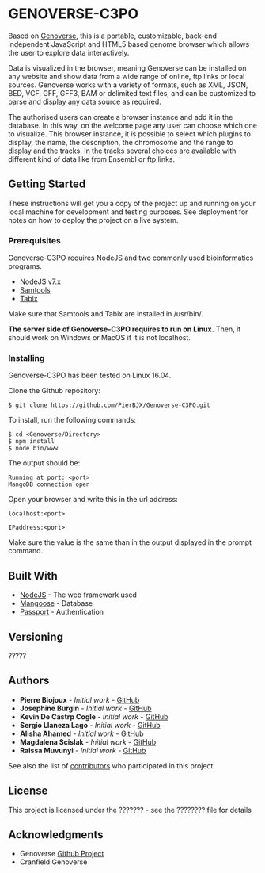 # GENOVERSE-C3PO

Based on [Genoverse](https://github.com/wtsi-web/Genoverse), this is a portable, customizable, back-end independent JavaScript and HTML5 based genome browser which allows the user to explore data interactively.

Data is visualized in the browser, meaning Genoverse can be installed on any website and show data from a wide range of online, ftp links or local sources.
Genoverse works with a variety of formats, such as XML, JSON, BED, VCF, GFF, GFF3, BAM or delimited text files, and can be customized to parse and display any data source as required.

The authorised users can create a browser instance and add it in the database. In this way, on the welcome page any user can choose which one to visualize.
This browser instance, it is possible to select which plugins to display, the name, the description, the chromosome and the range to display and the tracks. In the tracks several choices are available with different kind of data like from Ensembl or ftp links.

## Getting Started

These instructions will get you a copy of the project up and running on your local machine for development and testing purposes. See deployment for notes on how to deploy the project on a live system.

### Prerequisites

Genoverse-C3PO requires NodeJS  and two commonly used bioinformatics programs.
 - [NodeJS](https://nodejs.org/en/download/) v7.x
 - [Samtools](http://www.htslib.org/download/)
 - [Tabix]()
 
 Make sure that Samtools and Tabix are installed in /usr/bin/.

**The server side of Genoverse-C3PO requires to run on Linux.**
Then, it should work on Windows or MacOS if it is not localhost.

### Installing

Genoverse-C3PO has been tested on Linux 16.04.

Clone the Github repository:
```
$ git clone https://github.com/PierBJX/Genoverse-C3PO.git
```

To install, run the following commands:
```
$ cd <Genoverse/Directory>
$ npm install
$ node bin/www
```

The output should be:
```
Running at port: <port>
MangoDB connection open
```

Open your browser and write this in the url address:
```
localhost:<port>
```
```
IPaddress:<port>
```
Make sure the <port> value is the same than in the output displayed in the prompt command.
  
## Built With

* [NodeJS](https://nodejs.org/docs/latest-v7.x/api/) - The web framework used
* [Mangoose](http://mongoosejs.com/docs/api.html) - Database
* [Passport](http://www.passportjs.org/docs/) - Authentication


## Versioning

?????

## Authors

* **Pierre Biojoux** - *Initial work* - [GitHub](https://github.com/PierBJX)
* **Josephine Burgin** - *Initial work* - [GitHub](https://github.com/PierBJX)
* **Kevin De Castrp Cogle** - *Initial work* - [GitHub](https://github.com/PierBJX)
* **Sergio Llaneza Lago** - *Initial work* - [GitHub](https://github.com/PierBJX)
* **Alisha Ahamed** - *Initial work* - [GitHub](https://github.com/PierBJX)
* **Magdalena Scislak** - *Initial work* - [GitHub](https://github.com/PierBJX)
* **Raissa Muvunyi** - *Initial work* - [GitHub](https://github.com/PierBJX)

See also the list of [contributors](https://github.com/your/project/contributors) who participated in this project.

## License

This project is licensed under the ??????? - see the ???????? file for details

## Acknowledgments

* Genoverse [Github Project](https://github.com/wtsi-web/Genoverse)
* Cranfield Genoverse

